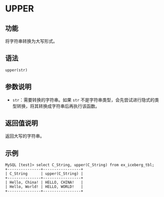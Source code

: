 # UPPER

## 功能

将字符串转换为大写形式。

## 语法

```haskell
upper(str)
```

## 参数说明

- `str`：需要转换的字符串。如果 `str` 不是字符串类型，会先尝试进行隐式的类型转换，将其转换成字符串后再执行该函数。

## 返回值说明

返回大写的字符串。

## 示例

```plaintext
MySQL [test]> select C_String, upper(C_String) from ex_iceberg_tbl;
+---------------+-----------------+
| C_String      | upper(C_String) |
+---------------+-----------------+
| Hello, China! | HELLO, CHINA!   |
| Hello, World! | HELLO, WORLD!   |
+---------------+-----------------+
```

